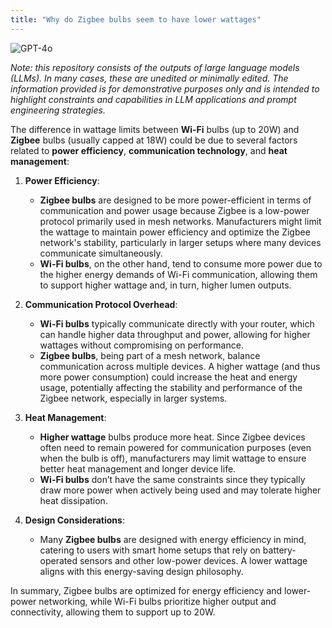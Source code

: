 ```yaml
---
title: "Why do Zigbee bulbs seem to have lower wattages"
---
```

![GPT-4o](https://img.shields.io/badge/GPT--4o-3333FF?style=for-the-badge&logo=openai&logoColor=white)



*Note: this repository consists of the outputs of large language models (LLMs). In many cases, these are unedited or minimally edited. The information provided is for demonstrative purposes only and is intended to highlight constraints and capabilities in LLM applications and prompt engineering strategies.*


The difference in wattage limits between **Wi-Fi** bulbs (up to 20W) and **Zigbee** bulbs (usually capped at 18W) could be due to several factors related to **power efficiency**, **communication technology**, and **heat management**:

1. **Power Efficiency**:
   - **Zigbee bulbs** are designed to be more power-efficient in terms of communication and power usage because Zigbee is a low-power protocol primarily used in mesh networks. Manufacturers might limit the wattage to maintain power efficiency and optimize the Zigbee network's stability, particularly in larger setups where many devices communicate simultaneously.
   - **Wi-Fi bulbs**, on the other hand, tend to consume more power due to the higher energy demands of Wi-Fi communication, allowing them to support higher wattage and, in turn, higher lumen outputs.

2. **Communication Protocol Overhead**:
   - **Wi-Fi bulbs** typically communicate directly with your router, which can handle higher data throughput and power, allowing for higher wattages without compromising on performance.
   - **Zigbee bulbs**, being part of a mesh network, balance communication across multiple devices. A higher wattage (and thus more power consumption) could increase the heat and energy usage, potentially affecting the stability and performance of the Zigbee network, especially in larger systems.

3. **Heat Management**:
   - **Higher wattage** bulbs produce more heat. Since Zigbee devices often need to remain powered for communication purposes (even when the bulb is off), manufacturers may limit wattage to ensure better heat management and longer device life.
   - **Wi-Fi bulbs** don’t have the same constraints since they typically draw more power when actively being used and may tolerate higher heat dissipation.

4. **Design Considerations**:
   - Many **Zigbee bulbs** are designed with energy efficiency in mind, catering to users with smart home setups that rely on battery-operated sensors and other low-power devices. A lower wattage aligns with this energy-saving design philosophy.

In summary, Zigbee bulbs are optimized for energy efficiency and lower-power networking, while Wi-Fi bulbs prioritize higher output and connectivity, allowing them to support up to 20W.